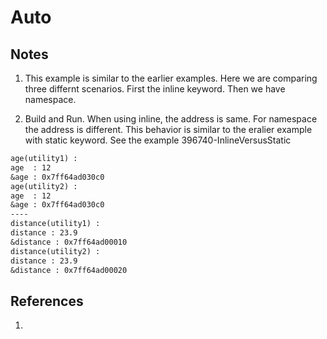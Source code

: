 # Auto

## Notes
1. This example is similar to the earlier examples. Here we are comparing three differnt scenarios. First the inline keyword. Then we have namespace.

2. Build and Run. When using inline, the address is same. For namespace the address is different. This behavior is similar to the eralier example with static keyword. See the example 396740-InlineVersusStatic

```txt
age(utility1) : 
age  : 12
&age : 0x7ff64ad030c0     
age(utility2) : 
age  : 12
&age : 0x7ff64ad030c0     
----
distance(utility1) :      
distance : 23.9
&distance : 0x7ff64ad00010
distance(utility2) :
distance : 23.9
&distance : 0x7ff64ad00020
```


## References

1. 

